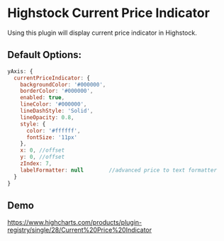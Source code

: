 # Highstock Current Price Indicator
Using this plugin will display current price indicator in Highstock.

## Default Options:
```javascript
yAxis: {
  currentPriceIndicator: {
    backgroundColor: '#000000',
    borderColor: '#000000',
    enabled: true,
    lineColor: '#000000',
    lineDashStyle: 'Solid',
    lineOpacity: 0.8,
    style: {
      color: '#ffffff',
      fontSize: '11px'
    },
    x: 0, //offset
    y: 0, //offset
    zIndex: 7,
	labelFormatter: null		//advanced price to text formatter
  }
}
```
## Demo
https://www.highcharts.com/products/plugin-registry/single/28/Current%20Price%20Indicator
